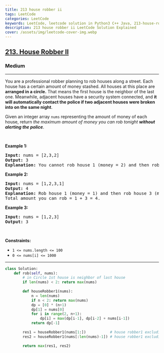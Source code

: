 ```yaml
---
title: 213 house robber ii
tags: LeetCode
categories: LeetCode
keywords: LeetCode, leetcode solution in Python3 C++ Java, 213-house-robber-ii solution
description: 213 house robber ii LeetCode Solution Explained
cover: /assets/img/leetcode-cover-img.webp
---
```





<h2><a href="https://leetcode.com/problems/house-robber-ii/">213. House Robber II</a></h2><h3>Medium</h3><hr><div><p>You are a professional robber planning to rob houses along a street. Each house has a certain amount of money stashed. All houses at this place are <strong>arranged in a circle.</strong> That means the first house is the neighbor of the last one. Meanwhile, adjacent houses have a security system connected, and&nbsp;<b>it will automatically contact the police if two adjacent houses were broken into on the same night</b>.</p>

<p>Given an integer array <code>nums</code> representing the amount of money of each house, return <em>the maximum amount of money you can rob tonight <strong>without alerting the police</strong></em>.</p>

<p>&nbsp;</p>
<p><strong>Example 1:</strong></p>

<pre><strong>Input:</strong> nums = [2,3,2]
<strong>Output:</strong> 3
<strong>Explanation:</strong> You cannot rob house 1 (money = 2) and then rob house 3 (money = 2), because they are adjacent houses.
</pre>

<p><strong>Example 2:</strong></p>

<pre><strong>Input:</strong> nums = [1,2,3,1]
<strong>Output:</strong> 4
<strong>Explanation:</strong> Rob house 1 (money = 1) and then rob house 3 (money = 3).
Total amount you can rob = 1 + 3 = 4.
</pre>

<p><strong>Example 3:</strong></p>

<pre><strong>Input:</strong> nums = [1,2,3]
<strong>Output:</strong> 3
</pre>

<p>&nbsp;</p>
<p><strong>Constraints:</strong></p>

<ul>
	<li><code>1 &lt;= nums.length &lt;= 100</code></li>
	<li><code>0 &lt;= nums[i] &lt;= 1000</code></li>
</ul>
</div>

---




```python
class Solution:
    def rob(self, nums):
        # in Circle 1st house is neighbor of last house
        if len(nums) < 2: return max(nums)
        
        def houseRobber1(nums):
            n = len(nums)
            if n < 2: return max(nums)
            dp = [0] * (n+1)
            dp[1] = nums[0]
            for i in range(2, n+1):
                dp[i] = max(dp[i-1], dp[i-2] + nums[i-1])
            return dp[-1]
        
        res1 = houseRobber1(nums[1:])           # house robber1 excluding 1st house
        res2 = houseRobber1(nums[:len(nums)-1]) # house robber1 excluding Last house
        
        return max(res1, res2)
```

